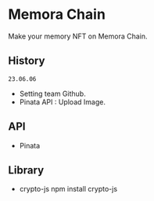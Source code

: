 # Memora Chain

Make your memory NFT on Memora Chain. 

## History
`23.06.06`
- Setting team Github.
- Pinata API : Upload Image.




## API
- Pinata

## Library
- crypto-js
npm install crypto-js
